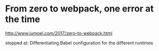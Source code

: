 # From zero to webpack, one error at the time

http://www.jumoel.com/2017/zero-to-webpack.html

stopped at:
Differentiating Babel configuration for the different runtimes
